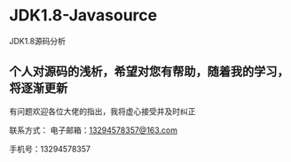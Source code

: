 # JDK1.8-Javasource
JDK1.8源码分析
## 个人对源码的浅析，希望对您有帮助，随着我的学习，将逐渐更新
有问题欢迎各位大佬的指出，我将虚心接受并及时纠正

联系方式：
	电子邮箱：13294578357@163.com
  
手机号：13294578357
